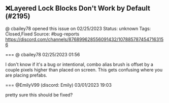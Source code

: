 ## ❌Layered Lock Blocks Don't Work by Default (#2195)
@ cbailey78 opened this issue on 02/25/2023
Status: unknown
Tags: Closed,Fixed
Source: #bug-reports https://discord.com/channels/876899628556091432/1078857874547163156


=== @ cbailey78 02/25/2023 01:56

I don't know if it's a bug or intentional, combo alias brush is offset by a couple pixels higher than placed on screen.  This gets confusing where you are placing prefabs.

=== @EmilyV99 (discord: Emily) 03/01/2023 19:03

pretty sure this should be fixed?
